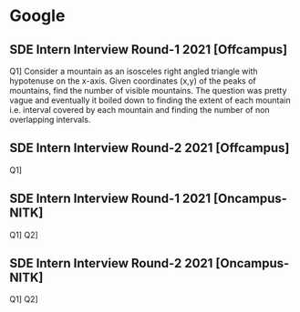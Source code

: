 # Google

## SDE Intern Interview Round-1 2021 [Offcampus]
Q1] Consider a mountain as an isosceles right angled triangle with hypotenuse on the x-axis. Given coordinates (x,y) of the peaks of mountains, find the number of visible mountains.
The question was pretty vague and eventually it boiled down to finding the extent of each mountain i.e. interval covered by each mountain and finding the number of non overlapping intervals.

## SDE Intern Interview Round-2 2021 [Offcampus]
Q1]

## SDE Intern Interview Round-1 2021 [Oncampus-NITK]
Q1] 
Q2]


## SDE Intern Interview Round-2 2021 [Oncampus-NITK]
Q1]
Q2]


